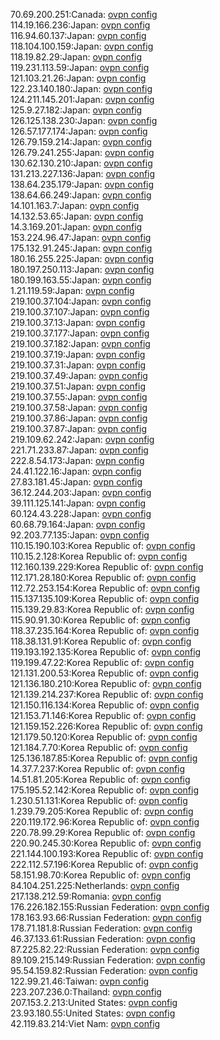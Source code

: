 70.69.200.251:Canada: [ovpn config](vpn/70_69_200_251.ovpn)  
114.19.166.236:Japan: [ovpn config](vpn/114_19_166_236.ovpn)  
116.94.60.137:Japan: [ovpn config](vpn/116_94_60_137.ovpn)  
118.104.100.159:Japan: [ovpn config](vpn/118_104_100_159.ovpn)  
118.19.82.29:Japan: [ovpn config](vpn/118_19_82_29.ovpn)  
119.231.113.59:Japan: [ovpn config](vpn/119_231_113_59.ovpn)  
121.103.21.26:Japan: [ovpn config](vpn/121_103_21_26.ovpn)  
122.23.140.180:Japan: [ovpn config](vpn/122_23_140_180.ovpn)  
124.211.145.201:Japan: [ovpn config](vpn/124_211_145_201.ovpn)  
125.9.27.182:Japan: [ovpn config](vpn/125_9_27_182.ovpn)  
126.125.138.230:Japan: [ovpn config](vpn/126_125_138_230.ovpn)  
126.57.177.174:Japan: [ovpn config](vpn/126_57_177_174.ovpn)  
126.79.159.214:Japan: [ovpn config](vpn/126_79_159_214.ovpn)  
126.79.241.255:Japan: [ovpn config](vpn/126_79_241_255.ovpn)  
130.62.130.210:Japan: [ovpn config](vpn/130_62_130_210.ovpn)  
131.213.227.136:Japan: [ovpn config](vpn/131_213_227_136.ovpn)  
138.64.235.179:Japan: [ovpn config](vpn/138_64_235_179.ovpn)  
138.64.66.249:Japan: [ovpn config](vpn/138_64_66_249.ovpn)  
14.101.163.7:Japan: [ovpn config](vpn/14_101_163_7.ovpn)  
14.132.53.65:Japan: [ovpn config](vpn/14_132_53_65.ovpn)  
14.3.169.201:Japan: [ovpn config](vpn/14_3_169_201.ovpn)  
153.224.96.47:Japan: [ovpn config](vpn/153_224_96_47.ovpn)  
175.132.91.245:Japan: [ovpn config](vpn/175_132_91_245.ovpn)  
180.16.255.225:Japan: [ovpn config](vpn/180_16_255_225.ovpn)  
180.197.250.113:Japan: [ovpn config](vpn/180_197_250_113.ovpn)  
180.199.163.55:Japan: [ovpn config](vpn/180_199_163_55.ovpn)  
1.21.119.59:Japan: [ovpn config](vpn/1_21_119_59.ovpn)  
219.100.37.104:Japan: [ovpn config](vpn/219_100_37_104.ovpn)  
219.100.37.107:Japan: [ovpn config](vpn/219_100_37_107.ovpn)  
219.100.37.13:Japan: [ovpn config](vpn/219_100_37_13.ovpn)  
219.100.37.177:Japan: [ovpn config](vpn/219_100_37_177.ovpn)  
219.100.37.182:Japan: [ovpn config](vpn/219_100_37_182.ovpn)  
219.100.37.19:Japan: [ovpn config](vpn/219_100_37_19.ovpn)  
219.100.37.31:Japan: [ovpn config](vpn/219_100_37_31.ovpn)  
219.100.37.49:Japan: [ovpn config](vpn/219_100_37_49.ovpn)  
219.100.37.51:Japan: [ovpn config](vpn/219_100_37_51.ovpn)  
219.100.37.55:Japan: [ovpn config](vpn/219_100_37_55.ovpn)  
219.100.37.58:Japan: [ovpn config](vpn/219_100_37_58.ovpn)  
219.100.37.86:Japan: [ovpn config](vpn/219_100_37_86.ovpn)  
219.100.37.87:Japan: [ovpn config](vpn/219_100_37_87.ovpn)  
219.109.62.242:Japan: [ovpn config](vpn/219_109_62_242.ovpn)  
221.71.233.87:Japan: [ovpn config](vpn/221_71_233_87.ovpn)  
222.8.54.173:Japan: [ovpn config](vpn/222_8_54_173.ovpn)  
24.41.122.16:Japan: [ovpn config](vpn/24_41_122_16.ovpn)  
27.83.181.45:Japan: [ovpn config](vpn/27_83_181_45.ovpn)  
36.12.244.203:Japan: [ovpn config](vpn/36_12_244_203.ovpn)  
39.111.125.141:Japan: [ovpn config](vpn/39_111_125_141.ovpn)  
60.124.43.228:Japan: [ovpn config](vpn/60_124_43_228.ovpn)  
60.68.79.164:Japan: [ovpn config](vpn/60_68_79_164.ovpn)  
92.203.77.135:Japan: [ovpn config](vpn/92_203_77_135.ovpn)  
110.15.190.103:Korea Republic of: [ovpn config](vpn/110_15_190_103.ovpn)  
110.15.2.128:Korea Republic of: [ovpn config](vpn/110_15_2_128.ovpn)  
112.160.139.229:Korea Republic of: [ovpn config](vpn/112_160_139_229.ovpn)  
112.171.28.180:Korea Republic of: [ovpn config](vpn/112_171_28_180.ovpn)  
112.72.253.154:Korea Republic of: [ovpn config](vpn/112_72_253_154.ovpn)  
115.137.135.109:Korea Republic of: [ovpn config](vpn/115_137_135_109.ovpn)  
115.139.29.83:Korea Republic of: [ovpn config](vpn/115_139_29_83.ovpn)  
115.90.91.30:Korea Republic of: [ovpn config](vpn/115_90_91_30.ovpn)  
118.37.235.164:Korea Republic of: [ovpn config](vpn/118_37_235_164.ovpn)  
118.38.131.91:Korea Republic of: [ovpn config](vpn/118_38_131_91.ovpn)  
119.193.192.135:Korea Republic of: [ovpn config](vpn/119_193_192_135.ovpn)  
119.199.47.22:Korea Republic of: [ovpn config](vpn/119_199_47_22.ovpn)  
121.131.200.53:Korea Republic of: [ovpn config](vpn/121_131_200_53.ovpn)  
121.136.180.210:Korea Republic of: [ovpn config](vpn/121_136_180_210.ovpn)  
121.139.214.237:Korea Republic of: [ovpn config](vpn/121_139_214_237.ovpn)  
121.150.116.134:Korea Republic of: [ovpn config](vpn/121_150_116_134.ovpn)  
121.153.71.146:Korea Republic of: [ovpn config](vpn/121_153_71_146.ovpn)  
121.159.152.226:Korea Republic of: [ovpn config](vpn/121_159_152_226.ovpn)  
121.179.50.120:Korea Republic of: [ovpn config](vpn/121_179_50_120.ovpn)  
121.184.7.70:Korea Republic of: [ovpn config](vpn/121_184_7_70.ovpn)  
125.136.187.85:Korea Republic of: [ovpn config](vpn/125_136_187_85.ovpn)  
14.37.7.237:Korea Republic of: [ovpn config](vpn/14_37_7_237.ovpn)  
14.51.81.205:Korea Republic of: [ovpn config](vpn/14_51_81_205.ovpn)  
175.195.52.142:Korea Republic of: [ovpn config](vpn/175_195_52_142.ovpn)  
1.230.51.131:Korea Republic of: [ovpn config](vpn/1_230_51_131.ovpn)  
1.239.79.205:Korea Republic of: [ovpn config](vpn/1_239_79_205.ovpn)  
220.119.172.96:Korea Republic of: [ovpn config](vpn/220_119_172_96.ovpn)  
220.78.99.29:Korea Republic of: [ovpn config](vpn/220_78_99_29.ovpn)  
220.90.245.30:Korea Republic of: [ovpn config](vpn/220_90_245_30.ovpn)  
221.144.100.193:Korea Republic of: [ovpn config](vpn/221_144_100_193.ovpn)  
222.112.57.196:Korea Republic of: [ovpn config](vpn/222_112_57_196.ovpn)  
58.151.98.70:Korea Republic of: [ovpn config](vpn/58_151_98_70.ovpn)  
84.104.251.225:Netherlands: [ovpn config](vpn/84_104_251_225.ovpn)  
217.138.212.59:Romania: [ovpn config](vpn/217_138_212_59.ovpn)  
176.226.182.155:Russian Federation: [ovpn config](vpn/176_226_182_155.ovpn)  
178.163.93.66:Russian Federation: [ovpn config](vpn/178_163_93_66.ovpn)  
178.71.181.8:Russian Federation: [ovpn config](vpn/178_71_181_8.ovpn)  
46.37.133.61:Russian Federation: [ovpn config](vpn/46_37_133_61.ovpn)  
87.225.82.22:Russian Federation: [ovpn config](vpn/87_225_82_22.ovpn)  
89.109.215.149:Russian Federation: [ovpn config](vpn/89_109_215_149.ovpn)  
95.54.159.82:Russian Federation: [ovpn config](vpn/95_54_159_82.ovpn)  
122.99.21.46:Taiwan: [ovpn config](vpn/122_99_21_46.ovpn)  
223.207.236.0:Thailand: [ovpn config](vpn/223_207_236_0.ovpn)  
207.153.2.213:United States: [ovpn config](vpn/207_153_2_213.ovpn)  
23.93.180.55:United States: [ovpn config](vpn/23_93_180_55.ovpn)  
42.119.83.214:Viet Nam: [ovpn config](vpn/42_119_83_214.ovpn)  
